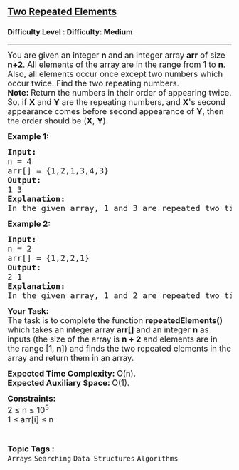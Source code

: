 <h2><a href="https://www.geeksforgeeks.org/problems/two-repeated-elements-1587115621/1">Two Repeated Elements</a></h2><h3>Difficulty Level : Difficulty: Medium</h3><hr><div class="problems_problem_content__Xm_eO"><p><span style="font-size: 18px;"><span style="font-size: 18px;">You are given an integer&nbsp;<strong>n&nbsp;</strong>and an integer&nbsp;array <strong>arr</strong> of size </span><strong style="font-size: 18px;">n+2</strong><span style="font-size: 18px;">. All elements of the array are in the range from 1 to <strong>n</strong>. Also, all elements occur once except two numbers which occur twice. Find the two repeating numbers.</span><br><strong style="font-size: 18px;">Note: </strong><span style="font-size: 18px;">Return the numbers in their order of appearing twice. So, if <strong>X</strong> and <strong>Y</strong> are the repeating numbers, and <strong>X</strong>'s second appearance comes before second appearance of <strong>Y</strong>, then the order should be (<strong>X</strong>, <strong>Y</strong>).</span></span></p>
<p><span style="font-size: 18px;"><strong>Example 1:</strong></span></p>
<pre><span style="font-size: 18px;"><strong>Input:
</strong>n = 4
arr[] = {1,2,1,3,4,3}
<strong>Output: <br></strong>1 3<strong>
Explanation: <br></strong>In the given array, 1 and 3 are repeated two times and as 1's second appearance occurs before 2's second appearance, so the output should be 1 3.</span></pre>
<p><span style="font-size: 18px;"><strong>Example 2:</strong></span></p>
<pre><span style="font-size: 18px;"><strong>Input:
</strong>n = 2
arr[] = {1,2,2,1}
<strong>Output: <br></strong>2 1<strong>
Explanation: <br></strong>In the given array, 1 and 2 are repeated two times and second occurence of 2 comes before 1. So the output is 2 1.</span>
</pre>
<p><span style="font-size: 18px;"><strong>Your Task:</strong><br>The task is to complete the function <strong>repeatedElements()</strong> which takes an integer array <strong>arr[]</strong> and an integer <strong>n</strong> as inputs (the size of the array is <strong>n + 2</strong> and elements are in the range [1, <strong>n</strong>]) and finds the two repeated elements in the array and return them in an array.</span></p>
<p><span style="font-size: 18px;"><strong>Expected Time Complexity:&nbsp;</strong>O(n).<br><strong>Expected Auxiliary Space:&nbsp;</strong>O(1).&nbsp;</span></p>
<p><span style="font-size: 18px;"><strong>Constraints: </strong><br>2 ≤ n ≤ 10<sup>5</sup><br>1 ≤ arr[i] ≤ n</span></p></div><br><p><span style=font-size:18px><strong>Topic Tags : </strong><br><code>Arrays</code>&nbsp;<code>Searching</code>&nbsp;<code>Data Structures</code>&nbsp;<code>Algorithms</code>&nbsp;